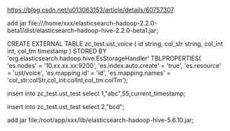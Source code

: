 https://blog.csdn.net/u013063153/article/details/60757307


add jar file:///home/xxx/elasticsearch-hadoop-2.2.0-beta1/dist/elasticsearch-hadoop-hive-2.2.0-beta1.jar;


CREATE EXTERNAL TABLE zc_test.ust_voice (
id string,
col_str string,
col_int  int,
col_tm   timestamp
 )
STORED BY 'org.elasticsearch.hadoop.hive.EsStorageHandler'
TBLPROPERTIES(
'es.nodes' = '10.xx.xx.xx:9200',
'es.index.auto.create' = 'true',
'es.resource' = 'ust/voice',
'es.mapping.id' = 'id',
'es.mapping.names' = 'col_str:colStr,col_int:colInt,col_tm:colTm');

insert into zc_test.ust_test select 1,"abc",55,current_timestamp;

insert into zc_test.ust_test select 2,"bcd";

add jar file:/root/app/xxx/lib/elasticsearch-hadoop-hive-5.6.10.jar;




